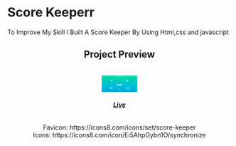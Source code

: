 <h1>Score Keeperr</h1>
To Improve My Skill I Built A Score Keeper By Using Html,css and javascript
<div align="center">
<h2 align="center">Project Preview</h2>
<br>
<img width='80' src = "https://github.com/D-pak24/Score-keeper/blob/58479c90bde6b96e1dbebe267efe87fc397c4a49/assets/preview-img.png">
</div>
<br>
<div align="center">
<a href="https://dpak24-score-keeper.netlify.app/"><b><i>Live</i></b></a>
</div>
<br>
<br>
<div align="center">
Favicon: https://icons8.com/icons/set/score-keeper
<br>
Icons: https://icons8.com/icon/Ei5AhpGybn1O/synchronize
</div>

